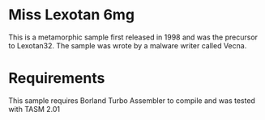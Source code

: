 Miss Lexotan 6mg
===============

This is a metamorphic sample first released in 1998 and was the precursor to Lexotan32.  The sample was wrote by a malware writer called
Vecna.

Requirements
============

This sample requires Borland Turbo Assembler to compile and was tested with TASM 2.01  

